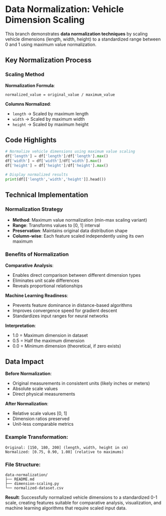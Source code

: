 # Data Normalization: Vehicle Dimension Scaling

This branch demonstrates **data normalization techniques** by scaling vehicle dimensions (length, width, height) to a standardized range between 0 and 1 using maximum value normalization.

## Key Normalization Process

### Scaling Method
**Normalization Formula**: 
```
normalized_value = original_value / maximum_value
```

**Columns Normalized**:
- `length` → Scaled by maximum length
- `width` → Scaled by maximum width  
- `height` → Scaled by maximum height

## Code Highlights

```python
# Normalize vehicle dimensions using maximum value scaling
df['length'] = df['length']/df['length'].max()
df['width'] = df['width']/df['width'].max()
df['height'] = df['height']/df['height'].max()

# Display normalized results
print(df[['length','width','height']].head())
```

## Technical Implementation

### Normalization Strategy
- **Method**: Maximum value normalization (min-max scaling variant)
- **Range**: Transforms values to [0, 1] interval
- **Preservation**: Maintains original data distribution shape
- **Column-wise**: Each feature scaled independently using its own maximum

### Benefits of Normalization

**Comparative Analysis**:
- Enables direct comparison between different dimension types
- Eliminates unit scale differences
- Reveals proportional relationships

**Machine Learning Readiness**:
- Prevents feature dominance in distance-based algorithms
- Improves convergence speed for gradient descent
- Standardizes input ranges for neural networks

**Interpretation**:
- 1.0 = Maximum dimension in dataset
- 0.5 = Half the maximum dimension  
- 0.0 = Minimum dimension (theoretical, if zero exists)

## Data Impact

**Before Normalization**:
- Original measurements in consistent units (likely inches or meters)
- Absolute scale values
- Direct physical measurements

**After Normalization**:
- Relative scale values [0, 1]
- Dimension ratios preserved
- Unit-less comparable metrics

### Example Transformation:
```
Original: [150, 180, 200] (length, width, height in cm)
Normalized: [0.75, 0.90, 1.00] (relative to maximums)
```

### File Structure:
```
data-normalization/
├── README.md
├── dimension-scaling.py
└── normalized-dataset.csv
```

**Result**: Successfully normalized vehicle dimensions to a standardized 0-1 scale, creating features suitable for comparative analysis, visualization, and machine learning algorithms that require scaled input data.
